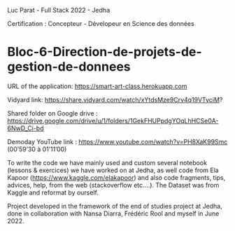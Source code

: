 Luc Parat - Full Stack 2022 - Jedha

Certification : Concepteur - Dévelopeur en Science des données
# Bloc-6-Direction-de-projets-de-gestion-de-donnees

URL of the application: https://smart-art-class.herokuapp.com

Vidyard link: https://share.vidyard.com/watch/xYtdsMze9Crv4q19VTyciM?

Shared folder on Google drive : https://drive.google.com/drive/u/1/folders/1GekFHUPpdgYOqLhHCSe0A-6NwD_Ci-bd

Demoday YouTube link : https://www.youtube.com/watch?v=PH8XaK99Smc (00’59’30 à 01’11’00)

To write the code we have mainly used and custom several notebook (lessons & exercices) we have worked on at Jedha, as well code from Ela Kapoor (https://www.kaggle.com/elakapoor) and also code fragments, tips, advices, help, from the web (stackoverflow etc….). The Dataset was from Kaggle and reformat by ourself.

Project developed in the framework of the end of studies project at Jedha, done in collaboration with Nansa Diarra, Frédéric Rool and myself in June 2022.
